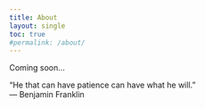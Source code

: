 ```yaml
---
title: About
layout: single
toc: true
#permalink: /about/
---
```


Coming soon...

“He that can have patience can have what he will.”  
― Benjamin Franklin
